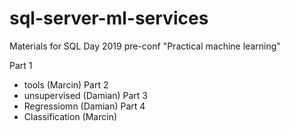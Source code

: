 # sql-server-ml-services
Materials for SQL Day 2019 pre-conf "Practical machine learning" 

Part 1
- tools (Marcin)
Part 2
- unsupervised (Damian)
Part 3
 - Regressiomn (Damian)
Part 4
 - Classification (Marcin)
